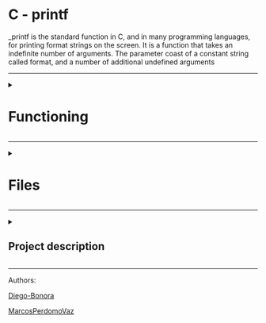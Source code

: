 <div id="header" align="left">
	<h1  class="page_title" align="left" width="60">C - printf</h1>
_printf is the standard function in C, and in many programming languages, for printing format strings on the screen.
It is a function that takes an indefinite number of arguments. The parameter coast of a constant string called format, and a number of additional undefined arguments
	</div>
	 
---

<div>
<details>
  <summary><h1>Functioning</h1></summary>
  <p>What this function does is to go through the format constant character by character, and according to the character it finds, it evaluates and performs a function.

To be more specific, the format string includes the text to be printed literally and as it proceeds, it will check if the current character is a '%', when it finds this format indicator, in case the next character is a format specifier, it replaces it with the text obtained from the added parameters, in case it is another '%', it simply prints that '%', if it is neither a format type nor a '%', it simply prints the % followed by the character after that '%'.</p>
Example:

Input:
```c
int mian()
{
	_printf("Character:[%c]|n", 'H');
	return(0);
}
```
Output:
```
Character:[H]
```
<h2>Format indicator</h2>
<p>The symbol '%' denotes the beginning of the formatting mark.</p>
If several indicators are pickled in the format constant string, the values are included in the same order in which they appear.

As shown in the following example:

Input
```c
int main()
{
	_printf("Color %s, number %d", "red", 1234567);
	return (0);
}
```
Output:
```
Color red, number 1234567
```
<h2>Syntax</h2>

```
_printf("% [ format ]", type);
```

<details>
  <summary align="left" ><h1width="60">Format type field</h1></summary>
  <table align="left" width="60">
	<tr>
    <th>format types</th>
    <th>description </th>
  </tr>
  <tr>
    <td>%c</td>
    <td>Prints the corresponding ASCII character</td>
  </tr>
  <tr>
    <td>%s</td>
    <td>Character string (ending in '0')</td>
  </tr>
  <tr>
    <td>%d, %i</td>
    <td>Signed decimal conversion of an integer</td>
  </tr>
  <tr>
    <td>%b</td>
    <td>the unsigned int argument is converted to binary</td>
  </tr>
  <tr>
    <td>%u</td>
    <td>Unsigned decimal conversion of an integer</td>
  </tr>
  <tr>
    <td>%o</td>
    <td>Unsigned octal conversion of an integer</td>
  </tr>
  <tr>
    <td>%x, %X</td>
    <td>Unsigned hexadecimal conversion, x for lowercase, X for uppercase</td>
  </tr>
  <tr>
    <td>%r</td>
    <td>prints the reversed string</td>
  </tr>
  <tr>
    <td>%R</td>
    <td>prints the rot13'ed string</td>
  </tr>
  <tr>
    <td>%p </td>
    <td>Memory address (pointer)</td>
  </tr>
</table>
</details>

<details>
  <summary><h2>compilation and installation</h2></summary>
  
  ```c
  // clones the repository
  $ git clone https://github.com/Diego-Bonora/holbertonschool-printf
  $ cd holbertonschool-printf
  // creates a main call function
  $ make all
  gcc -Wall -Wextra -Werror -pedantic -std=gnu89 -Wno-format *.c -o printf
  ./printf
  // output examples
 Negative:[-762534]
 Unsigned:[2147484671]
 Unsigned octal:[20000001777]
 Unsigned hexadecimal:[800003ff, 800003FF]
 Character:[H]
 String:[I am a string !]
 ```
 
</details>
	
<div>
<details>

  <summary align="left"><h2 width="60">Examples and tests</h2></summary>
  Compilation:
  
  ```c
  
  // You might want to look at the gcc flag -Wno-format when testing with your printf and the standard printf. Example of test file that you could use:
  $ gcc -Wall -Werror -Wextra -pedantic -std=gnu89 -Wno-format *.c
  
  ````
  
testing function

* INPUTS:

```c
#include "main.h"
int main(void)
{
    int len;
    unsigned int ui;
    void *addr;
	char *str = "Diego-Bonora";

    len = _printf("Let's try to printf a simple sentence.\n");
    ui = (unsigned int)INT_MAX + 1024;
    addr = (void *)0x7ffe637541f0;
    _printf("Length:[%d, %i]\n", len, len);
    _printf("Negative:[%d]\n", -762534);
    _printf("Unsigned:[%u]\n", ui);
    _printf("Unsigned octal:[%o]\n", ui);
    _printf("Unsigned hexadecimal:[%x, %X]\n", ui, ui);
    _printf("Character:[%c]\n", 'H');
    _printf("String:[%s]\n", "I am a string !");
    _printf("Address:[%p]\n", addr);
    len = _printf("Percent:[%%]\n");
    _printf("Len:[%d]\n", len);
    _printf("Unknown:[%r]\n",  str);
	_printf("Prints the rot13'ed:[%R]\n", str);
    return (0);
}
```
* OUTPUTS:

```
Let's try to printf a simple sentence.
Length:[39, 39]
Negative:[-762534]
Unsigned:[2147484671]
Unsigned octal:[20000001777]
Unsigned hexadecimal:[800003ff, 800003FF]
Character:[H]
String:[I am a string !]
Address:[0x7ffe637541f0]
Percent:[%]
Len:[12]
Unknown:[aronoB-ogeiD]
Prints the rot13'ed:[Facvgbevpb]
```
</details>
</div>
</details>
</div>

----

<div>
<details>
<summary><h1>Files</h1></summary>
<h4>Index</h4>
	
1. [ _printf.c ](#_printf.c)
	
2. [ main.h ](#main.h)
	
3. [ get_function.c ](#get_function.c)
	
4. [ print_number.c ](#print_number.c)
	
5. [ print_rev.c ](#print_rev.c)

6. [ normal_functions.c ](#normal_functions.c)

7. [ advance_functions.c ](#advance_functions.c)

8. [ _putchar.c ](#_putchar.c)

9. [ print_unsigned.c ](#print_unsigned.c)

10. [ realloc.c ](#realloc.c)

11. [ strlen.c ](#strlen.c)

12. [ printf.man ](#printf.man)

<a name="_printf.c"></a>
<h2><a href="https://github.com/Diego-Bonora/holbertonschool-printf/blob/master/_printf.c">_printf.c</a></h2>
	
This file contains the main code of the printf function.
In this one the function get_function is invoked to look for the functions of formats, and this same function is the one that is in charge of sending the parameters to these functions to print formats.
	
Prototype: ```int _printf(const char *format, ...);```
	
<details>
<summary><h1 align="left">flow chart</h1></summary>
	<img width="12000" alt="diagrama de flujo de printf" src="">
</details>

---
	
<a name="main.h"></a>
	<h2><a href="https://github.com/Diego-Bonora/holbertonschool-printf/blob/master/main.h">main.h</a></h2>
this file has all the maros headers used by the functions, function prototypes and structure.
	
```c
/**
 * struct get_formats - contains the formats
 * @f_s: format specifier
 * @f: pointer to formatting functions
 *
 * Description: this structure contains the format indicators in the f_s layer, and the functions corresponding to these formats in the field f
 */
typedef struct get_formats
{
	char f_s;
	int (*f)(va_list args);
} get_t;
```

<a name="get_function.c"></a>
<h2><a href="https://github.com/Diego-Bonora/holbertonschool-printf/blob/master/get_function.c">get_function.c</a></h2>
This file contains the function that will give us the function to print the required format
Contains the format flags and their respective functions.
	
```get_t functions[ array of formats and functions ]```

<a name="normal_functions.c"></a>
<h2><a href="https://github.com/Diego-Bonora/holbertonschool-printf/blob/master/normal_functions.c">normal_functions.c</a></h2>
This file contains the functions for printing strings composed of characters.

* [ **c** ]
Converts an argument of type int to a value of type unsigned char and writes the corresponding ASCII character code to the output stream.

* [ **s** ]
Writes the characters of the string specified by an argument of type char *, up to, but not including the terminating NUL character ('\0'), to the output stream.

* [ **x, X** ] 
Converts an unsigned argument to unsigned hexadecimal notation, and writes it to the output stream. The default precision is 1, but if more digits are needed, leading zeros are added.
Hexadecimal notation uses the digits 0 through 9 and the characters a through f or A through F for x or X conversions, respectively, as hexadecimal digits. Subject to the control flag alternatively, 0x or 0X is prefixed to the output.

* [ **R** ]
Encrypt a string in ROT13, rotate 13 positions" a letter, moving any letter 13 positions in the alphabet.

<a name="print_number.c"></a>
<h2><a href="https://github.com/Diego-Bonora/holbertonschool-printf/blob/master/print_number.c">print_numbers.c</a></h2>
This file contains the functions to print format strings composed of numbers

* [ **d, i** ]
Converts an int argument to signed decimal notation and writes it to the output stream.

* [ **b** ]
Converts an unsigned integer argument to binary

* [ **u** ]
Converts an unsigned argument to unsigned decimal notation, and writes it to the output stream.

* [ **o** ]
Converts an unsigned argument to unsigned octal notation and writes it to the output stream.

<a name="_putchar"></a>
<h2><a href="https://github.com/Diego-Bonora/holbertonschool-printf/blob/master/_putchar.c">_putchar.c</a></h2>
This file contains the function putchar that takes a single character as an argument and writes it to the standard output


<a name="advance_functions.c"></a>
<h2><a href="https://github.com/Diego-Bonora/holbertonschool-printf/blob/master/advance_functions.c">advance_functions.c</a></h2>
This file contains all auxiliary functions used by other functions.


<a name="print_rev.c"></a>
<h2><a href="https://github.com/Diego-Bonora/holbertonschool-printf/blob/master/print_rev.c">print_rev.c</a></h2>
This file contains the function print_rev, this function prints the characters in the input string in reverse order to the console.


<a name="print_unsigned"></a>
<h2><a href="https://github.com/Diego-Bonora/holbertonschool-printf/blob/master/print_unsigned.c">print_unsigned</a></h2>
This file contains the function print_unsigned_num, this function prints an unsigned integer to the console with its digits reversed, including any leading zeros.

<a name="realloc.c"></a>
<h2><a href="https://github.com/Diego-Bonora/holbertonschool-printf/blob/master/realloc.c">realloc.c</a></h2>
This file contains the function _realloc, this function reallocated memory for a block of data pointed to by ptr to a new block of memory of a specified size size, copies the data from the old block to the new block, and frees the old block.

<a name="strlen.c"></a>
<h2><a href="https://github.com/Diego-Bonora/holbertonschool-printf/blob/master/strlen.c">strlen.c</a></h2>
This file contains the function _strlen, this function calculates the length of a string by counting the number of characters in it until it reaches the null byte that marks the end of the string.


<a name="printf.man"></a>
<h2><a href="">printf.man</a></h2>

* printf function manual, to view the man page, enter:

```man ./printf.man```

</details>
</div>

---

<div>
<details>
<summary><h2>Project description</h2></summary>
	
This is the first group project, carried out by Holberton students.
The goal of this assignment is to recreate the printf function, a basic version of the standard function.
It also encourages group and team work with a randomly assigned partner.

---

<details>
  <summary>Requirements</summary>
  
* Allowed editors: vi, vim, emacs.

* You are not allowed to use global variables.

* No more than 5 functions per file.

* it is not necessary to upload the test network to your repository.

* The prototypes of all your functions should be included in your header file called main.h.

* Note that we will not provide the putchar function for this project.
</details>

---

<details>
  <summary>Authorized functions and macros</summary>
  
* write (man 2 write)

* malloc (man 3 malloc)

* free (man 3 free)

* va_start (man 3 va_start)

* va_end (man 3 va_end)

* va_copy (man 3 va_copy)

* va_arg (man 3 va_arg)
</details>
</details>
</div>

---

<footer>
<p align="left">Authors:<p>
<p align="left"><a href="https://github.com/Diego-Bonora" target="blank">Diego-Bonora</a></p>
<p align="left"><a href="https://github.com/MarcosPerdomoVaz" target="blank">MarcosPerdomoVaz</a></p>
</footer>
